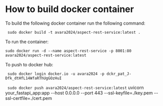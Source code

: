 # How to build docker container
To build the following docker container run the following command:

``` sudo docker build -t avara2024/aspect-rest-service:latest .```

To run the container:

``` sudo docker run -d --name aspect-rest-service -p 8001:80 avara2024/aspect-rest-service:latest ```



To push to docker hub:

``` sudo docker login docker.io -u avara2024 -p dckr_pat_J-Dfk_dtHfL14WfaRThUgGOzHuI```

``` sudo docker push avara2024/aspect-rest-service:latest```
uvicorn your_fastapi_app:app --host 0.0.0.0 --port 443 --ssl-keyfile=./key.pem --ssl-certfile=./cert.pem
